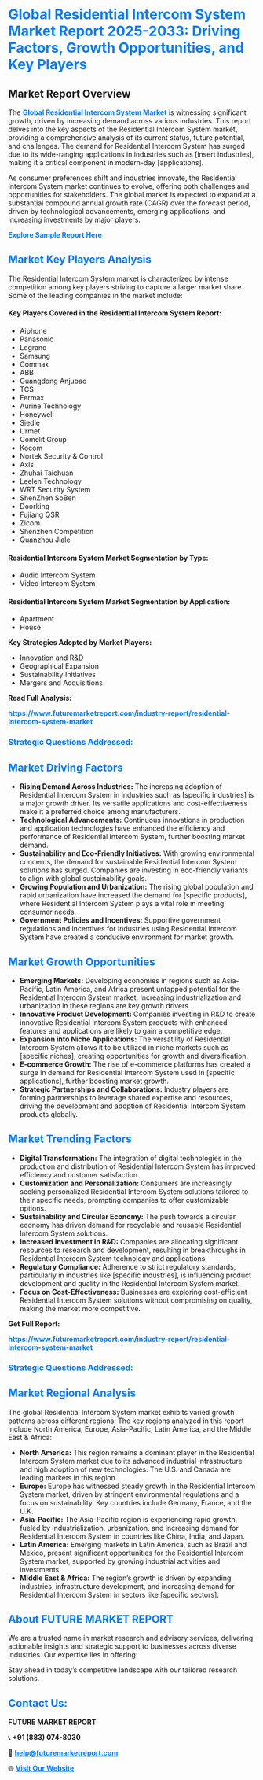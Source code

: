 <h1 style="color: #007BFF;">Global Residential Intercom System Market Report 2025-2033: Driving Factors, Growth Opportunities, and Key Players</h1>

<section id="overview">
<h2>Market Report Overview</h2>
<p>The <a href="https://www.futuremarketreport.com/industry-report/residential-intercom-system-market" style="color: #007BFF; text-decoration: none;"><strong>Global Residential Intercom System Market</strong></a> is witnessing significant growth, driven by increasing demand across various industries. This report delves into the key aspects of the Residential Intercom System market, providing a comprehensive analysis of its current status, future potential, and challenges. The demand for Residential Intercom System has surged due to its wide-ranging applications in industries such as [insert industries], making it a critical component in modern-day [applications].</p>
<p>As consumer preferences shift and industries innovate, the Residential Intercom System market continues to evolve, offering both challenges and opportunities for stakeholders. The global market is expected to expand at a substantial compound annual growth rate (CAGR) over the forecast period, driven by technological advancements, emerging applications, and increasing investments by major players.</p>
</section>

<section id="overview">
<p><a href="https://www.futuremarketreport.com/request-sample/reportId=27066" style="color: #007BFF; text-decoration: none;"><strong>Explore Sample Report Here</strong></a></p>
</section>

<section id="key-players">
<h2 style="color: #007BFF;">Market Key Players Analysis</h2>
<p>The Residential Intercom System market is characterized by intense competition among key players striving to capture a larger market share. Some of the leading companies in the market include:</p>
<h4>Key Players Covered in the Residential Intercom System Report:</h4>
<ul><li>Aiphone</li><li>Panasonic</li><li>Legrand</li><li>Samsung</li><li>Commax</li><li>ABB</li><li>Guangdong Anjubao</li><li>TCS</li><li>Fermax</li><li>Aurine Technology</li><li>Honeywell</li><li>Siedle</li><li>Urmet</li><li>Comelit Group</li><li>Kocom</li><li>Nortek Security &amp; Control</li><li>Axis</li><li>Zhuhai Taichuan</li><li>Leelen Technology</li><li>WRT Security System</li><li>ShenZhen SoBen</li><li>Doorking</li><li>Fujiang QSR</li><li>Zicom</li><li>Shenzhen Competition</li><li>Quanzhou Jiale</li></ul>
<h4>Residential Intercom System Market Segmentation by Type:</h4>
<ul><li>Audio Intercom System</li><li>Video Intercom System</li></ul>

<h4>Residential Intercom System Market Segmentation by Application:</h4>
<ul><li>Apartment</li><li>House</li></ul>
<p><strong>Key Strategies Adopted by Market Players:</strong></p>
<ul>
<li>Innovation and R&D</li>
<li>Geographical Expansion</li>
<li>Sustainability Initiatives</li>
<li>Mergers and Acquisitions</li>
</ul>
</section>

<section>
<p><strong>Read Full Analysis: </strong></p><a href="https://www.futuremarketreport.com/industry-report/residential-intercom-system-market" style="color: #007BFF; text-decoration: none;"><strong>https://www.futuremarketreport.com/industry-report/residential-intercom-system-market</strong></a>
<h3 style="color: #007BFF;">Strategic Questions Addressed:</h3>
</section>

<section id="driving-factors">
<h2 style="color: #007BFF;">Market Driving Factors</h2>
<ul>
<li><strong>Rising Demand Across Industries:</strong> The increasing adoption of Residential Intercom System in industries such as [specific industries] is a major growth driver. Its versatile applications and cost-effectiveness make it a preferred choice among manufacturers.</li>
<li><strong>Technological Advancements:</strong> Continuous innovations in production and application technologies have enhanced the efficiency and performance of Residential Intercom System, further boosting market demand.</li>
<li><strong>Sustainability and Eco-Friendly Initiatives:</strong> With growing environmental concerns, the demand for sustainable Residential Intercom System solutions has surged. Companies are investing in eco-friendly variants to align with global sustainability goals.</li>
<li><strong>Growing Population and Urbanization:</strong> The rising global population and rapid urbanization have increased the demand for [specific products], where Residential Intercom System plays a vital role in meeting consumer needs.</li>
<li><strong>Government Policies and Incentives:</strong> Supportive government regulations and incentives for industries using Residential Intercom System have created a conducive environment for market growth.</li>
</ul>
</section>

<section id="growth-opportunities">
<h2 style="color: #007BFF;">Market Growth Opportunities</h2>
<ul>
<li><strong>Emerging Markets:</strong> Developing economies in regions such as Asia-Pacific, Latin America, and Africa present untapped potential for the Residential Intercom System market. Increasing industrialization and urbanization in these regions are key growth drivers.</li>
<li><strong>Innovative Product Development:</strong> Companies investing in R&D to create innovative Residential Intercom System products with enhanced features and applications are likely to gain a competitive edge.</li>
<li><strong>Expansion into Niche Applications:</strong> The versatility of Residential Intercom System allows it to be utilized in niche markets such as [specific niches], creating opportunities for growth and diversification.</li>
<li><strong>E-commerce Growth:</strong> The rise of e-commerce platforms has created a surge in demand for Residential Intercom System used in [specific applications], further boosting market growth.</li>
<li><strong>Strategic Partnerships and Collaborations:</strong> Industry players are forming partnerships to leverage shared expertise and resources, driving the development and adoption of Residential Intercom System products globally.</li>
</ul>
</section>

<section id="trending-factors">
<h2 style="color: #007BFF;">Market Trending Factors</h2>
<ul>
<li><strong>Digital Transformation:</strong> The integration of digital technologies in the production and distribution of Residential Intercom System has improved efficiency and customer satisfaction.</li>
<li><strong>Customization and Personalization:</strong> Consumers are increasingly seeking personalized Residential Intercom System solutions tailored to their specific needs, prompting companies to offer customizable options.</li>
<li><strong>Sustainability and Circular Economy:</strong> The push towards a circular economy has driven demand for recyclable and reusable Residential Intercom System solutions.</li>
<li><strong>Increased Investment in R&D:</strong> Companies are allocating significant resources to research and development, resulting in breakthroughs in Residential Intercom System technology and applications.</li>
<li><strong>Regulatory Compliance:</strong> Adherence to strict regulatory standards, particularly in industries like [specific industries], is influencing product development and quality in the Residential Intercom System market.</li>
<li><strong>Focus on Cost-Effectiveness:</strong> Businesses are exploring cost-efficient Residential Intercom System solutions without compromising on quality, making the market more competitive.</li>
</ul>
</section>

<section>
<p><strong>Get Full Report: </strong></p><a href="https://www.futuremarketreport.com/industry-report/residential-intercom-system-market" style="color: #007BFF; text-decoration: none;"><strong>https://www.futuremarketreport.com/industry-report/residential-intercom-system-market</strong></a>
<h3 style="color: #007BFF;">Strategic Questions Addressed:</h3>
</section>


<section id="regional-analysis">
<h2 style="color: #007BFF;">Market Regional Analysis</h2>
<p>The global Residential Intercom System market exhibits varied growth patterns across different regions. The key regions analyzed in this report include North America, Europe, Asia-Pacific, Latin America, and the Middle East & Africa:</p>
<ul>
<li><strong>North America:</strong> This region remains a dominant player in the Residential Intercom System market due to its advanced industrial infrastructure and high adoption of new technologies. The U.S. and Canada are leading markets in this region.</li>
<li><strong>Europe:</strong> Europe has witnessed steady growth in the Residential Intercom System market, driven by stringent environmental regulations and a focus on sustainability. Key countries include Germany, France, and the U.K.</li>
<li><strong>Asia-Pacific:</strong> The Asia-Pacific region is experiencing rapid growth, fueled by industrialization, urbanization, and increasing demand for Residential Intercom System in countries like China, India, and Japan.</li>
<li><strong>Latin America:</strong> Emerging markets in Latin America, such as Brazil and Mexico, present significant opportunities for the Residential Intercom System market, supported by growing industrial activities and investments.</li>
<li><strong>Middle East & Africa:</strong> The region’s growth is driven by expanding industries, infrastructure development, and increasing demand for Residential Intercom System in sectors like [specific sectors].</li>
</ul>
</section>

<footer>
<h2 style="color: #007BFF;">About FUTURE MARKET REPORT</h2>
<p>We are a trusted name in market research and advisory services, delivering actionable insights and strategic support to businesses across diverse industries. Our expertise lies in offering:</p>

<p>Stay ahead in today’s competitive landscape with our tailored research solutions.</p>

<h2 style="color: #007BFF;">Contact Us:</h2>
<p><strong>FUTURE MARKET REPORT</strong></p>
<p>📞 <strong>+91 (883) 074-8030</strong></p>
<p>📧 <strong><a href="mailto:help@futuremarketreport.com" style="color: #007BFF;">help@futuremarketreport.com</a></strong></p>
<p>🌐 <strong><a href="https://www.futuremarketreport.com/" style="color: #007BFF;">Visit Our Website</a></strong></p>
</footer>